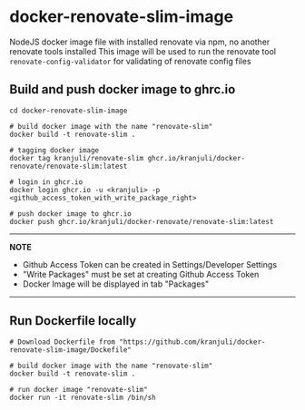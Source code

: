 # docker-renovate-slim-image
NodeJS docker image file with installed renovate via npm, no another renovate tools installed
This image will be used to run the renovate tool `renovate-config-validator` for validating
of renovate config files

## Build and push docker image to ghrc.io


````
cd docker-renovate-slim-image

# build docker image with the name "renovate-slim"
docker build -t renovate-slim .

# tagging docker image
docker tag kranjuli/renovate-slim ghcr.io/kranjuli/docker-renovate/renovate-slim:latest

# login in ghcr.io
docker login ghcr.io -u <kranjuli> -p <github_access_token_with_write_package_right>

# push docker image to ghcr.io
docker push ghcr.io/kranjuli/docker-renovate/renovate-slim:latest
````

---
**NOTE**

* Github Access Token can be created in Settings/Developer Settings
* "Write Packages" must be set at creating Github Access Token
* Docker Image will be displayed in tab "Packages"
---

## Run Dockerfile locally

````
# Download Dockerfile from "https://github.com/kranjuli/docker-renovate-slim-image/Dockefile"

# build docker image with the name "renovate-slim"
docker build -t renovate-slim .

# run docker image "renovate-slim"
docker run -it renovate-slim /bin/sh
````
